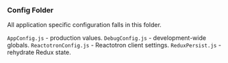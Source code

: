 ### Config Folder
All application specific configuration falls in this folder.

`AppConfig.js` - production values.
`DebugConfig.js` - development-wide globals.
`ReactotronConfig.js` - Reactotron client settings.
`ReduxPersist.js` - rehydrate Redux state.

